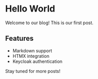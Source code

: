 # Hello World

Welcome to our blog! This is our first post.

## Features

- Markdown support
- HTMX integration
- Keycloak authentication

Stay tuned for more posts!

